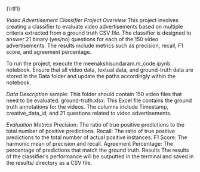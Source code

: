 {\rtf1}

*Video Advertisement Classifier*
*Project Overview*
This project involves creating a classifier to evaluate video advertisements based on multiple criteria extracted from a ground truth CSV file. The classifier is designed to answer 21 binary (yes/no) questions for each of the 150 video advertisements. The results include metrics such as precision, recall, F1 score, and agreement percentage.



To run the project, execute the meenakshisundaram.m_code.ipynb notebook. Ensure that all video data, textual data, and ground-truth data are stored in the Data folder and update the paths accordingly within the notebook.
 

*Data Description*
sample: This folder should contain 150 video files that need to be evaluated.
ground-truth.xlsx: This Excel file contains the ground truth annotations for the videos. The columns include Timestamp, creative_data_id, and 21 questions related to video advertisements.


*Evaluation Metrics*
Precision: The ratio of true positive predictions to the total number of positive predictions.
Recall: The ratio of true positive predictions to the total number of actual positive instances.
F1 Score: The harmonic mean of precision and recall.
Agreement Percentage: The percentage of predictions that match the ground truth.
Results
The results of the classifier's performance will be outputted in the terminal and saved in the results/ directory as a CSV file.
